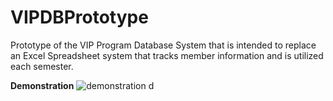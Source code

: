 # VIPDBPrototype

Prototype of the VIP Program Database System that is intended to replace an Excel Spreadsheet system that tracks member information and is utilized each semester.

**Demonstration**
![demonstration](/downloads/demonstration.gif)
d
